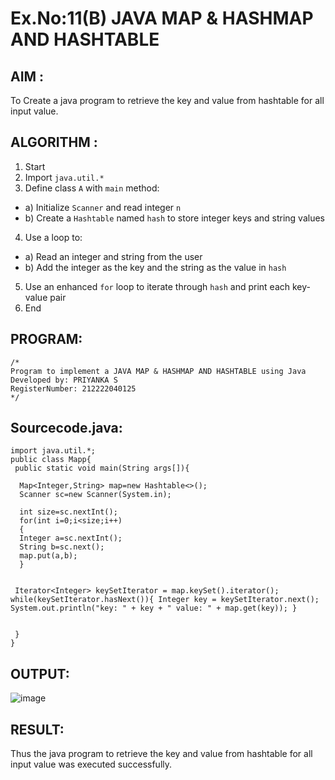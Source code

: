 # Ex.No:11(B) JAVA MAP & HASHMAP AND HASHTABLE

## AIM :

To Create a java program to retrieve the key and value from hashtable for all input value.

## ALGORITHM :

1. Start
2. Import `java.util.*`
3. Define class `A` with `main` method:

- a) Initialize `Scanner` and read integer `n`
- b) Create a `Hashtable` named `hash` to store integer keys and string values

4. Use a loop to:

- a) Read an integer and string from the user
- b) Add the integer as the key and the string as the value in `hash`

5. Use an enhanced `for` loop to iterate through `hash` and print each key-value pair
6. End

## PROGRAM:

```
/*
Program to implement a JAVA MAP & HASHMAP AND HASHTABLE using Java
Developed by: PRIYANKA S
RegisterNumber: 212222040125
*/
```

## Sourcecode.java:

```
import java.util.*;
public class Mapp{
 public static void main(String args[]){

  Map<Integer,String> map=new Hashtable<>();
  Scanner sc=new Scanner(System.in);

  int size=sc.nextInt();
  for(int i=0;i<size;i++)
  {
  Integer a=sc.nextInt();
  String b=sc.next();
  map.put(a,b);
  }


 Iterator<Integer> keySetIterator = map.keySet().iterator(); while(keySetIterator.hasNext()){ Integer key = keySetIterator.next(); System.out.println("key: " + key + " value: " + map.get(key)); }


 }
}
```

## OUTPUT:

![image](https://github.com/user-attachments/assets/a7399aab-b0c5-4dbd-8559-1bf19512201d)

## RESULT:

Thus the java program to retrieve the key and value from hashtable for all input value was executed successfully.
